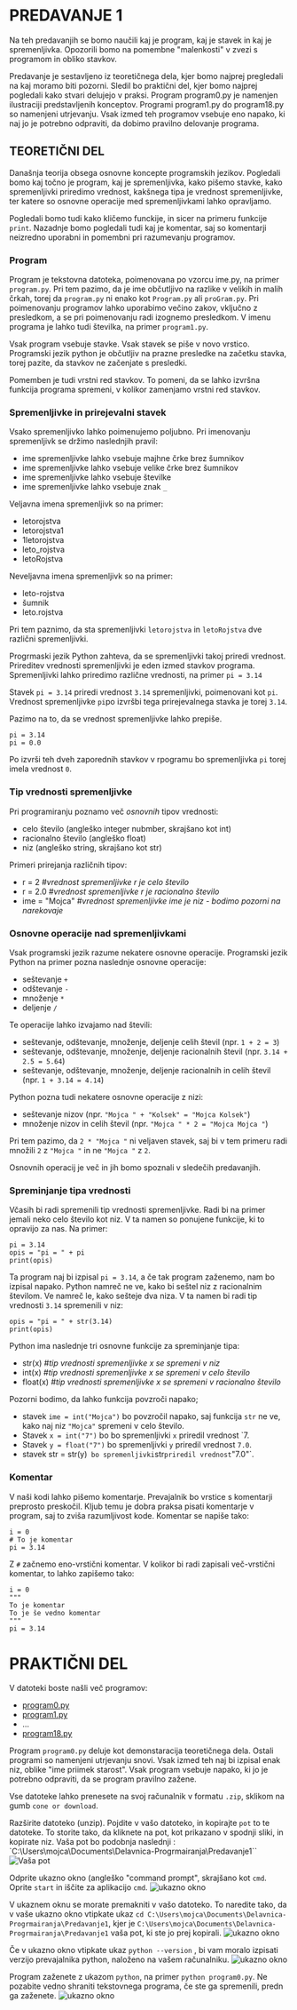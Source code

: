 # PREDAVANJE 1

Na teh predavanjih se bomo naučili kaj je program, kaj je stavek in kaj je spremenljivka. Opozorili bomo na pomembne "malenkosti" v zvezi s programom in obliko stavkov.

Predavanje je sestavljeno iz teoretičnega dela, kjer bomo najprej pregledali na kaj moramo biti pozorni. Sledil bo praktični del, kjer bomo najprej pogledali kako stvari delujejo v praksi. Program program0.py je namenjen ilustraciji predstavljenih konceptov. Programi program1.py do program18.py so namenjeni utrjevanju. Vsak izmed teh programov vsebuje eno napako, ki naj jo je potrebno odpraviti, da dobimo pravilno delovanje programa.

## TEORETIČNI DEL

Današnja teorija obsega osnovne koncepte programskih jezikov. Pogledali bomo kaj točno je program, kaj je spremenljivka, kako pišemo stavke, kako spremenljivki priredimo vrednost, kakšnega tipa je vrednost spremenljivke, ter katere so osnovne operacije med spremenljivkami lahko opravljamo.

Pogledali bomo tudi kako kličemo funckije, in sicer na primeru funkcije `print`. Nazadnje bomo pogledali tudi kaj je komentar, saj so komentarji neizredno uporabni in pomembni pri razumevanju programov.

### Program
Program je tekstovna datoteka, poimenovana po vzorcu ime.py, na primer `program.py`. Pri tem pazimo, da je ime občutljivo na razlike v velikih in malih črkah, torej da `program.py` ni enako kot `Program.py` ali `proGram.py`.
Pri poimenovanju programov lahko uporabimo večino zakov, vključno z presledkom, a se pri poimenovanju radi izognemo presledkom. V imenu programa je lahko tudi številka, na primer `program1.py`.

Vsak program vsebuje stavke. Vsak stavek se piše v novo vrstico. Programski jezik python je občutljiv na prazne presledke na začetku stavka, torej pazite, da stavkov ne začenjate s presledki.

Pomemben je tudi vrstni red stavkov. To pomeni, da se lahko izvršna funkcija programa spremeni, v kolikor zamenjamo vrstni red stavkov.

### Spremenljivke in prirejevalni stavek

Vsako spremenljivko lahko poimenujemo poljubno. Pri imenovanju spremenljivk se držimo naslednjih pravil:
* ime spremenljivke lahko vsebuje majhne črke brez šumnikov
* ime spremenljivke lahko vsebuje velike črke brez šumnikov
* ime spremenljivke lahko vsebuje številke
* ime spremenljivke lahko vsebuje znak `_`

Veljavna imena spremenljivk so na primer:
* letorojstva
* letorojstva1
* 1letorojstva
* leto_rojstva
* letoRojstva

Neveljavna imena spremenljivk so na primer:
* leto-rojstva
* šumnik
* leto.rojstva

Pri tem paznimo, da sta spremenljivki `letorojstva` in `letoRojstva` dve različni spremenljivki. 

Progrmaski jezik Python zahteva, da se spremenljivki takoj priredi vrednost. Prireditev vrednosti spremenljivki je eden izmed stavkov programa.
Spremenljivki lahko priredimo različne vrednosti, na primer
``` pi = 3.14 ```

Stavek `pi = 3.14` priredi vrednost `3.14` spremenljivki, poimenovani kot `pi`. Vrednost spremenljivke `pi`po izvršbi tega prirejevalnega stavka je torej `3.14`.

Pazimo na to, da se vrednost spremenljivke lahko prepiše. 

``` 
pi = 3.14 
pi = 0.0
```
Po izvrši teh dveh zaporednih stavkov v rpogramu bo spremenljivka `pi` torej imela vrednost `0`.

### Tip vrednosti spremenljivke

Pri programiranju poznamo več *osnovnih* tipov vrednosti:
* celo število (angleško integer nubmber, skrajšano kot int)
* racionalno število (angleško float)
* niz (angleško string, skrajšano kot str)

Primeri prirejanja različnih tipov:
* r = 2 #*vrednost spremenljivke r je celo število*
* r = 2.0 #*vrednost spremenljivke r je racionalno število*
* ime = "Mojca" #*vrednost spremenljivke ime je niz - bodimo pozorni na narekovaje*

### Osnovne operacije nad spremenljivkami

Vsak programski jezik razume nekatere osnovne operacije. Programski jezik Python na primer pozna naslednje osnovne operacije:
* seštevanje 	`+`
* odštevanje 	`-`
* množenje 		`*`
* deljenje 		`/`

Te operacije lahko izvajamo nad števili:

* seštevanje, odštevanje, množenje, deljenje celih števil (npr. `1 + 2 = 3`)
* seštevanje, odštevanje, množenje, deljenje racionalnih števil (npr. `3.14 + 2.5 = 5.64`)
* seštevanje, odštevanje, množenje, deljenje racionalnih in celih števil (npr. `1 + 3.14 = 4.14`)

Python pozna tudi nekatere osnovne operacije z nizi:

* seštevanje nizov (npr. `"Mojca " + "Kolsek" = "Mojca Kolsek"`)
* množenje nizov in celih števil (npr. `"Mojca " * 2 = "Mojca Mojca "`)

Pri tem pazimo, da `2 * "Mojca "` ni veljaven stavek, saj bi v tem primeru radi množili `2` z `"Mojca "` in ne `"Mojca "` z `2`.

Osnovnih operacij je več in jih bomo spoznali v sledečih predavanjih.

### Spreminjanje tipa vrednosti
Včasih bi radi spremenili tip vrednosti spremenljivke. Radi bi na primer jemali neko celo število kot niz. V ta namen so ponujene funkcije, ki to opravijo za nas.
Na primer:
```
pi = 3.14
opis = "pi = " + pi
print(opis)
```

Ta program naj bi izpisal `pi = 3.14`, a če tak program zaženemo, nam bo izpisal napako. Python namreč ne ve, kako bi seštel niz z racionalnim številom. Ve namreč le, kako sešteje dva niza. V ta namen bi radi tip vrednosti `3.14` spremenili v niz:

```
opis = "pi = " + str(3.14)
print(opis)
```

Python ima naslednje tri osnovne funkcije za spreminjanje tipa:
* str(x) #*tip vrednosti spremenljivke x se spremeni v niz*
* int(x) #*tip vrednosti spremenljivke x se spremeni v celo število* 
* float(x) #*tip vrednosti spremenljivke x se spremeni v racionalno število*

Pozorni bodimo, da lahko funkcija povzroči napako; 
* stavek `ime = int("Mojca")` bo povzročil napako, saj funkcija `str` ne ve, kako naj niz `"Mojca"` spremeni v celo število.
* Stavek `x = int("7")` bo bo spremenljivki `x` priredil vrednost `7.
* Stavek `y = float("7")` bo spremenljivki `y` priredil vrednost `7.0`.
* stavek str = str(y)`  bo spremenljivki `str` priredil vrednost `"7.0"`.

### Komentar

V naši kodi lahko pišemo komentarje. Prevajalnik bo vrstice s komentarji preprosto preskočil. Kljub temu je dobra praksa pisati komentarje v program, saj to zviša razumljivost kode. Komentar se napiše tako:
```
i = 0
# To je komentar
pi = 3.14
```


Z `#` začnemo eno-vrstični komentar.
V kolikor bi radi zapisali več-vrstični komentar, to lahko zapišemo tako:
```
i = 0
"""
To je komentar
To je še vedno komentar
"""
pi = 3.14
```

# PRAKTIČNI DEL
V datoteki boste našli več programov:
* [program0.py](./program0.py)
* [program1.py](./program1.py)
* ...
* [program18.py](./program18.py)

Program  `program0.py` deluje kot demonstaracija teoretičnega dela.
Ostali programi so namenjeni utrjevanju snovi. Vsak izmed teh naj bi izpisal enak niz, oblike "ime priimek starost". Vsak program vsebuje napako, ki jo je potrebno odpraviti, da se program pravilno zažene.

Vse datoteke lahko prenesete na svoj računalnik v formatu `.zip`, sklikom na gumb `cone or download`.

Razširite datoteko (unzip). Pojdite v vašo datoteko, in kopirajte `pot` to te datoteke. To storite tako, da kliknete na pot, kot prikazano v spodnji sliki, in kopirate niz. Vaša pot bo podobnja naslednji : `C:\Users\mojca\Documents\Delavnica-Progrmairanja\Predavanje1``
![Vaša pot](./pot.PNG)

Odprite ukazno okno (angleško "command prompt", skrajšano kot `cmd`. Oprite `start` in iščite za aplikacijo `cmd`.
![ukazno okno](./cmd.PNG)

V ukaznem oknu se morate premakniti v vašo datoteko. To naredite tako, da v vaše ukazno okno vtipkate ukaz `cd C:\Users\mojca\Documents\Delavnica-Progrmairanja\Predavanje1`, kjer je `C:\Users\mojca\Documents\Delavnica-Progrmairanja\Predavanje1` vaša pot, ki ste jo prej kopirali. 
![ukazno okno](./cd.PNG)

Če v ukazno okno vtipkate ukaz `python --version` , bi vam moralo izpisati verzijo prevajalnika python, naloženo na vašem računalniku.
![ukazno okno](python_version.PNG)


Program zaženete z ukazom `python`, na primer `python program0.py`.
Ne pozabite vedno shraniti tekstovnega programa, če ste ga spremenili, predn ga zaženete.
![ukazno okno](./run.PNG)





